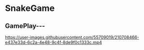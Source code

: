 # SnakeGame

## GamePlay---


https://user-images.githubusercontent.com/55709019/210708466-e437e33d-6c2a-4e48-9c4f-8de9f0c1333c.mp4

